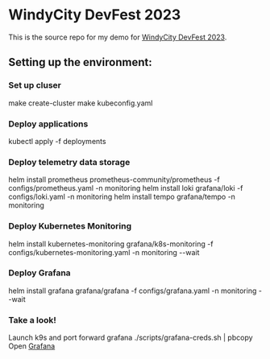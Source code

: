 # WindyCity DevFest 2023

This is the source repo for my demo for [WindyCity DevFest 2023](https://windycity.devfest.io/).

## Setting up the environment:

### Set up cluser
make create-cluster
make kubeconfig.yaml

### Deploy applications
kubectl apply -f deployments

### Deploy telemetry data storage
helm install prometheus prometheus-community/prometheus -f configs/prometheus.yaml -n monitoring
helm install loki grafana/loki -f configs/loki.yaml -n monitoring
helm install tempo grafana/tempo -n monitoring

### Deploy Kubernetes Monitoring
helm install kubernetes-monitoring grafana/k8s-monitoring -f configs/kubernetes-monitoring.yaml -n monitoring --wait

### Deploy Grafana
helm install grafana grafana/grafana -f configs/grafana.yaml -n monitoring --wait

### Take a look!
Launch k9s and port forward grafana
./scripts/grafana-creds.sh | pbcopy
Open [Grafana](http://localhost:3000)
